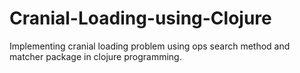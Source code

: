 # Cranial-Loading-using-Clojure
Implementing cranial loading problem using ops search method and matcher package in clojure  programming.
